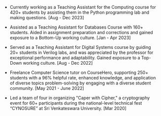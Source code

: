 
* Currently working as a Teaching Assistant for the Computing course for 420+ students by assisting them in the Python programming lab and making questions.				    [Aug - Dec 2023]

* Assisted as a Teaching Assistant for Databases Course with 160+ students. Aided in assignment preparation and corrections and gained exposure to a Bottom-Up working culture.     [Jan - Apr 2023]

* Served as a Teaching Assistant for Digital Systems course by guiding 20+ students in Verilog labs, and was appreciated by the professor for exceptional performance and adaptability. Gained exposure to a Top-Down working culture.						     [Aug - Dec 2022]

* Freelance Computer Science tutor on CourseHero, supporting 250+ students with a 96% helpful rate, enhanced knowledge, and application of diverse topics problem-solving by engaging with a diverse student community.							       [May 2021 - June 2022]

* Led a team of four in organizing "Caper with Cipher," a cryptography event for 60+ participants during the national-level technical fest “CYNOSURE” at Sri Venkateswara University.	 [Mar 2020]
